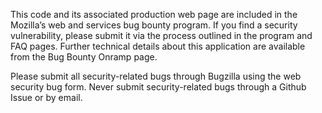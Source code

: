 This code and its associated production web page are included in the Mozilla’s web and services bug bounty program. If you find a security vulnerability, please submit it via the process outlined in the program and FAQ pages. Further technical details about this application are available from the Bug Bounty Onramp page.

Please submit all security-related bugs through Bugzilla using the web security bug form. Never submit security-related bugs through a Github Issue or by email.


